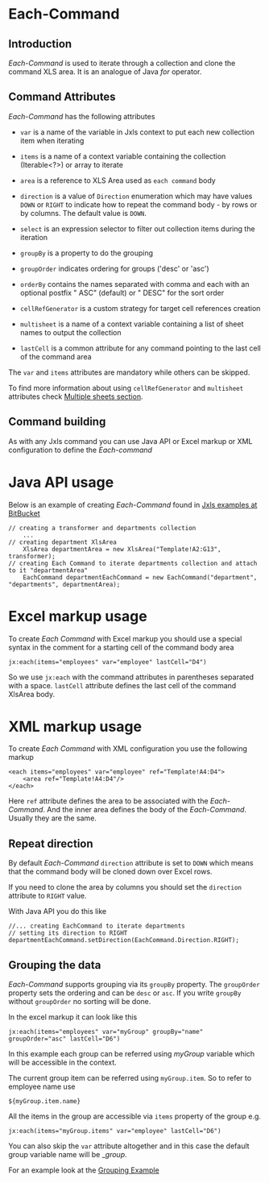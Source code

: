 Each-Command
==============

Introduction
------------

*Each-Command* is used to iterate through a collection and clone the command XLS area.
It is an analogue of Java *for* operator.

Command Attributes
------------------

*Each-Command* has the following attributes

* `var` is a name of the variable in Jxls context to put each new collection item when iterating

* `items` is a name of a context variable containing the collection (Iterable<?>) or array to iterate

* `area` is a reference to XLS Area used as `each command` body

* `direction` is a value of `Direction` enumeration which may have values `DOWN` or `RIGHT` to indicate how to repeat the command body - by rows or by columns. The default value is `DOWN`.

* `select` is an expression selector to filter out collection items during the iteration

* `groupBy` is a property to do the grouping

* `groupOrder` indicates ordering for groups ('desc' or 'asc')

* `orderBy` contains the names separated with comma and each with an optional postfix " ASC" (default) or " DESC" for the sort order

* `cellRefGenerator` is a custom strategy for target cell references creation

* `multisheet` is a name of a context variable containing a list of sheet names to output the collection

* `lastCell` is a common attribute for any command pointing to the last cell of the command area

The `var` and `items` attributes are mandatory while others can be skipped.

To find more information about using `cellRefGenerator` and `multisheet` attributes check [Multiple sheets section](multi_sheets.html).

Command building
----------------

As with any Jxls command you can use Java API or Excel markup or XML configuration to define the *Each-command*

# Java API usage

Below is an example of creating *Each-Command* found in [Jxls examples at BitBucket](https://bitbucket.org/leonate/jxls-demo)

    // creating a transformer and departments collection
        ...
    // creating department XlsArea
        XlsArea departmentArea = new XlsArea("Template!A2:G13", transformer);
    // creating Each Command to iterate departments collection and attach to it "departmentArea"
        EachCommand departmentEachCommand = new EachCommand("department", "departments", departmentArea);

# Excel markup usage

To create *Each Command* with Excel markup you should use a special syntax in the comment for a starting cell of the command body area

    jx:each(items="employees" var="employee" lastCell="D4")

So we use `jx:each` with the command attributes in parentheses separated with a space. `lastCell` attribute defines the last cell of the command XlsArea body.

# XML markup usage

To create *Each Command* with XML configuration you use the following markup

    <each items="employees" var="employee" ref="Template!A4:D4">
        <area ref="Template!A4:D4"/>
    </each>


Here `ref` attribute defines the area to be associated with the *Each-Command*. And the inner area defines the body of the *Each-Command*.
Usually they are the same.

Repeat direction
----------------

By default *Each-Command* `direction` attribute is set to `DOWN` which means that the command body will be cloned down over Excel rows.

If you need to clone the area by columns you should set the `direction` attribute to `RIGHT` value.

With Java API you do this like

    //... creating EachCommand to iterate departments
    // setting its direction to RIGHT
    departmentEachCommand.setDirection(EachCommand.Direction.RIGHT);
    
Grouping the data
------------------
*Each-Command* supports grouping via its `groupBy` property. The `groupOrder` property sets the ordering and can be `desc` or `asc`.
If you write `groupBy` without `groupOrder` no sorting will be done.

In the excel markup it can look like this

    jx:each(items="employees" var="myGroup" groupBy="name" groupOrder="asc" lastCell="D6")
    
In this example each group can be referred using _myGroup_ variable which will be accessible in the context.
    
The current group item can be referred using  `myGroup.item`. So to refer to employee name use

    ${myGroup.item.name}
    
All the items in the group are accessible via `items` property of the group e.g.    

    jx:each(items="myGroup.items" var="employee" lastCell="D6")
    
You can also skip the `var` attribute altogether and in this case the default group variable name will be __group_.    
    
For an example look at the [Grouping Example](../samples/grouping_example.html)     